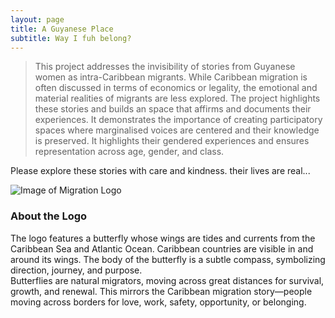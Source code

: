 ```yaml
---
layout: page
title: A Guyanese Place
subtitle: Way I fuh belong?
---
```



> This project addresses the invisibility of stories from Guyanese women as intra-Caribbean migrants. While Caribbean migration is often discussed in terms of economics or legality, the emotional and material realities of migrants are less explored. The project highlights these stories and builds an space that affirms and documents their experiences. It demonstrates the importance of creating participatory spaces where marginalised voices are centered and their knowledge is preserved. It highlights their gendered experiences and ensures representation across age, gender, and class.

Please explore these stories with care and kindness. their lives are real... 

<img src="../assets/img/logo-migration.png" alt="Image of Migration Logo">
<br/>

### About the Logo

The logo features a butterfly whose wings are tides and currents from the Caribbean Sea and Atlantic Ocean. Caribbean countries are visible in and around its wings. The body of the butterfly is a subtle compass, symbolizing direction, journey, and purpose.<br/>Butterflies are natural migrators, moving across great distances for survival, growth, and renewal. This mirrors the Caribbean migration story—people moving across borders for love, work, safety, opportunity, or belonging. 


